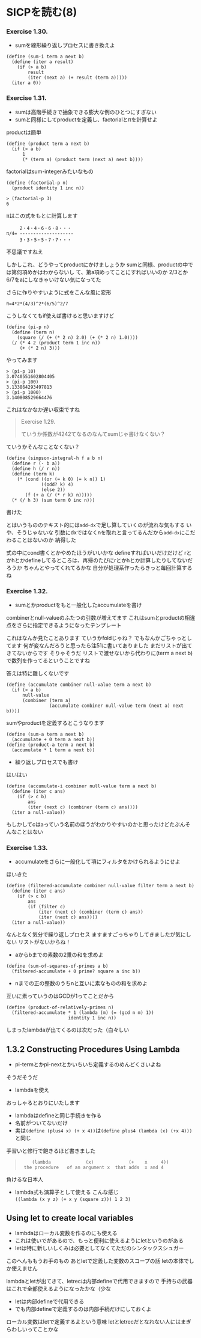 # SICPを読む(8)

### Exercise 1.30.

* sumを線形繰り返しプロセスに書き換えよ

```
(define (sum-i term a next b)
  (define (iter a result)
    (if (> a b)
        result
        (iter (next a) (+ result (term a)))))
  (iter a 0))
```

### Exercise 1.31.

* sumは高階手続きで抽象できる膨大な例のひとつにすぎない
* sumと同様にしてproductを定義し、factorialとπを計算せよ

productは簡単

```
(define (product term a next b)
  (if (> a b)
      1
      (* (term a) (product term (next a) next b))))
```

factorialはsum-integerみたいなもの

```
(define (factorial-p n)
  (product identity 1 inc n))
```

```
> (factorial-p 3)
6
```

πはこの式をもとに計算します

```
     2・4・4・6・6・8・・・
π/4= --------------------
     3・3・5・5・7・7・・・
```

不思議ですねえ

しかしこれ、どうやってproductにかけましょうか
sumと同様、productの中では第何項めかはわからないし
て、第a項めってことにすればいいのか
2/3とか6/7をaにしなきゃいけない気になってた

さらに作りやすいように式をこんな風に変形

```
π=4*2*(4/3)^2*(6/5)^2/7 
```

こうしなくてもif使えば書けると思いますけど

```
(define (pi-p n)
  (define (term n)
    (square (/ (+ (* 2 n) 2.0) (+ (* 2 n) 1.0))))
  (/ (* 4 2 (product term 1 inc n))
     (+ (* 2 n) 3)))
```

やってみます

```
> (pi-p 10)
3.0740551602804405
> (pi-p 100)
3.133864293497813
> (pi-p 1000)
3.140808529664476
```

これはなかなか遅い収束ですね

> Exercise 1.29.
> 
> ていうか係数が4242てなるのなんてsumじゃ書けなくない？

ていうかそんなことなくない？

```
(define (simpson-integral-h f a b n)
  (define r (- b a))
  (define h (/ r n))
  (define (term k)
    (* (cond ((or (= k 0) (= k n)) 1)
             ((odd? k) 4)
             (else 2))
       (f (+ a (/ (* r k) n)))))
  (* (/ h 3) (sum term 0 inc n)))
```

書けた

とはいうもののテキスト的には`add-dx`で足し算していくのが流れな気もする
いや、そうじゃないな
引数にdxではなくnを取れと言ってるんだから`add-dx`にこだわることはないのか
納得した

式の中にcond書くとかやめたほうがいいかな
defineすればいいだけだけど
rとかhとかdefineしてるところは、再帰のたびにrとかhとか計算したりしてないだろうか
ちゃんとやってくれてるかな
自分が処理系作ったらきっと毎回計算するね

### Exercise 1.32.

* sumとかproductをもと一般化したaccumulateを書け

combinerとnull-valueのふたつの引数が増えてます
これはsumとproductの相違点をさらに指定できるようになったテンプレート

これはなんか見たことあります
ていうかfoldじゃね？
でもなんかごちゃっとしてます
何が変なんだろうと思ったら注51に書いてありました
まだリストが出てきてないからです
そりゃそうだ
リストで渡せないから代わりに(term a next b)で数列を作ってるということですね

答えは特に難しくないです

```
(define (accumulate combiner null-value term a next b)
  (if (> a b)
      null-value
      (combiner (term a)
                (accumulate combiner null-value term (next a) next b))))
```

sumやproductを定義するとこうなります

```
(define (sum-a term a next b)
  (accumulate + 0 term a next b))
(define (product-a term a next b)
  (accumulate * 1 term a next b))
```

* 繰り返しプロセスでも書け

はいはい

```
(define (accumulate-i combiner null-value term a next b)
  (define (iter c ans)
    (if (> c b)
        ans
        (iter (next c) (combiner (term c) ans))))
  (iter a null-value))
```

もしかしてcはaっていう名前のほうがわかりやすいのかと思ったけどたぶんそんなことはない

### Exercise 1.33.

* accumulateをさらに一般化して項にフィルタをかけられるようにせよ

ほいきた

```
(define (filtered-accumulate combiner null-value filter term a next b)
  (define (iter c ans)
    (if (> c b)
        ans
        (if (filter c)
            (iter (next c) (combiner (term c) ans))
            (iter (next c) ans))))
  (iter a null-value))
```

なんとなく気分で繰り返しプロセス
ますますごっちゃりしてきましたが気にしない
リストがないからね！

* aからbまでの素数の2乗の和を求めよ

```
(define (sum-of-squares-of-primes a b)
  (filtered-accumulate + 0 prime? square a inc b))
```

* nまでの正の整数のうちnと互いに素なものの和を求めよ

互いに素っていうのはGCDが1ってことだから

```
(define (product-of-relatively-primes n)
  (filtered-accumulate * 1 (lambda (m) (= (gcd n m) 1))
                       identity 1 inc n))
```

しまったlambdaが出てくるのは次だった（白々しい
## 1.3.2 Constructing Procedures Using Lambda

* pi-termとかpi-nextとかいちいち定義するのめんどくさいよね

そうだそうだ

* lambdaを使え

おっしゃるとおりにいたします

* lambdaはdefineと同じ手続きを作る
* 名前がついてないだけ
* 実は`(define (plus4 x) (+ x 4))`は`(define plus4 (lambda (x) (+x 4)))`と同じ

手習いと修行で飽きるほど書きました

> ```
>     (lambda             (x)             (+    x     4))>  the procedure   of an argument x  that adds  x and 4
> ```

負けるな日本人

* lambda式も演算子として使える こんな感じ  
`((lambda (x y z) (+ x y (square z))) 1 2 3)`

## Using let to create local variables

* lambdaはローカル変数を作るのにも使える
* これは使いでがあるので、もっと便利に使えるようにletというのがある
* letは特に新しいしくみは必要としてなくてただのシンタックスシュガー

このへんももうお手のもの
あとletで定義した変数のスコープの話
letの本体でしか使えません

lambdaとletが出てきて、letrecは内部defineで代用できますので
手持ちの武器はこれで全部使えるようになったかな（少な

* letは内部defineで代用できる
* でも内部defineで定義するのは内部手続だけにしておくよ

ローカル変数はletで定義するよという意味
letとletrecだとなれない人にはまぎらわしいってことかな



